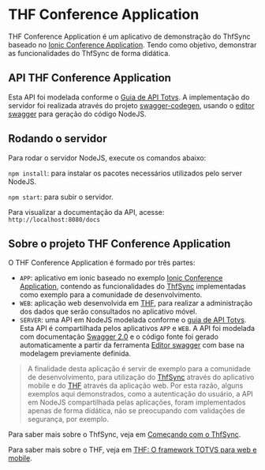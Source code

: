 # THF Conference Application

THF Conference Application é um aplicativo de demonstração do ThfSync baseado no [Ionic Conference Application](https://github.com/ionic-team/ionic-conference-app). Tendo como objetivo, demonstrar as funcionalidades do ThfSync de forma didática.

## API THF Conference Application

Esta API foi modelada conforme o [Guia de API Totvs](http://tdn.totvs.com/pages/releaseview.action?pageId=271660444). A implementação do servidor foi realizada através do projeto [swagger-codegen](https://github.com/swagger-api/swagger-codegen), usando o [editor swagger](http://editor.swagger.io) para geração do código NodeJS.

## Rodando o servidor

Para rodar o servidor NodeJS, execute os comandos abaixo:

`npm install`: para instalar os pacotes necessários utilizados pelo server NodeJS.

`npm start`: para subir o servidor.

Para visualizar a documentação da API, acesse: `http://localhost:8080/docs`

## Sobre o projeto THF Conference Application

O THF Conference Application é formado por três partes:

- `APP`: aplicativo em ionic baseado no exemplo [Ionic Conference Application](https://github.com/ionic-team/ionic-conference-app), contendo as funcionalidades do [ThfSync](https://thf.totvs.com.br/guides/sync-get-started) implementadas como exemplo para a comunidade de desenvolvimento.
- `WEB`: aplicação web desenvolvida em [THF](https://thf.totvs.com.br), para realizar a administração dos dados que serão consultados no aplicativo móvel.
- `SERVER`: uma API em NodeJS modelada conforme o [guia de API Totvs](http://tdn.totvs.com/pages/releaseview.action?pageId=271660444). Esta API é compartilhada pelos aplicativos `APP` e `WEB`. A API foi modelada com documentação [Swagger 2.0](https://swagger.io/) e o código fonte foi gerado automaticamente a partir da ferramenta [Editor swagger](http://editor.swagger.io) com base na modelagem previamente definida.

> A finalidade desta aplicação é servir de exemplo para a comunidade de desenvolvimento, para utilização do [ThfSync](https://thf.totvs.com.br/guides/sync-get-started) através do aplicativo mobile e do [THF](https://thf.totvs.com.br/home) através da aplicação web. Por esta razão, alguns exemplos aqui demonstrados, como a autenticação do usuário, a API em NodeJS compartilhada pelas aplicações, foram implementados apenas de forma didática, não se preocupando com validações de segurança, por exemplo.

Para saber mais sobre o ThfSync, veja em [Começando com o ThfSync](https://thf.totvs.com.br/guides/sync-get-started).

Para saber mais sobre o THF, veja em [THF: O framework TOTVS para web e mobile](https://thf.totvs.com.br).
